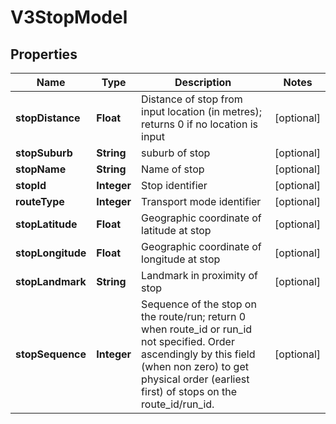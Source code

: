 # V3StopModel

## Properties
Name | Type | Description | Notes
------------ | ------------- | ------------- | -------------
**stopDistance** | **Float** | Distance of stop from input location (in metres); returns 0 if no location is input |  [optional]
**stopSuburb** | **String** | suburb of stop |  [optional]
**stopName** | **String** | Name of stop |  [optional]
**stopId** | **Integer** | Stop identifier |  [optional]
**routeType** | **Integer** | Transport mode identifier |  [optional]
**stopLatitude** | **Float** | Geographic coordinate of latitude at stop |  [optional]
**stopLongitude** | **Float** | Geographic coordinate of longitude at stop |  [optional]
**stopLandmark** | **String** | Landmark in proximity of stop |  [optional]
**stopSequence** | **Integer** | Sequence of the stop on the route/run; return 0 when route_id or run_id not specified. Order ascendingly by this field (when non zero) to get physical order (earliest first) of stops on the route_id/run_id. |  [optional]
